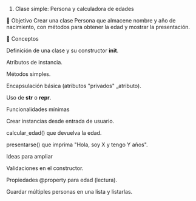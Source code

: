 1) Clase simple: Persona y calculadora de edades

🎯 Objetivo
Crear una clase Persona que almacene nombre y año de nacimiento, con métodos para obtener la edad y mostrar la presentación.

🧩 Conceptos

Definición de una clase y su constructor __init__.

Atributos de instancia.

Métodos simples.

Encapsulación básica (atributos "privados" _atributo).

Uso de __str__ o __repr__.

Funcionalidades mínimas

Crear instancias desde entrada de usuario.

calcular_edad() que devuelva la edad.

presentarse() que imprima "Hola, soy X y tengo Y años".

Ideas para ampliar

Validaciones en el constructor.

Propiedades @property para edad (lectura).

Guardar múltiples personas en una lista y listarlas.